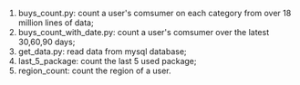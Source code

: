 1. buys_count.py: count a user's comsumer on each category from over 18 million lines of data;
2. buys_count_with_date.py: count a user's comsumer over the latest 30,60,90 days;
3. get_data.py: read data from mysql database;
4. last_5_package: count the last 5 used package;
5. region_count: count the region of a user.
